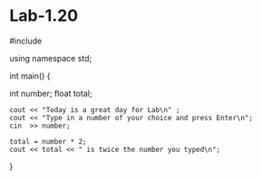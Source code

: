 # Lab-1.20
#include <iostream>

using namespace std;

int main() {
  
  int number;
	float total;
	
	cout << "Today is a great day for Lab\n" ;
	cout << "Type in a number of your choice and press Enter\n";
	cin  >> number;
	
	total = number * 2;
	cout << total << " is twice the number you typed\n";
  
}
